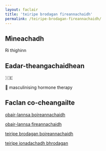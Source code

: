 ```yaml
---
layout: faclair
title: 'teiripe brodagan fireannachaidh'
permalink: /teiripe-brodagan-fireannachaidh/
---
```


## Mìneachadh

Ri thighinn

## Eadar-theangachaidhean

&#x1f1ee;&#x1f1ea; 

&#x1f3f4;&#xe0067;&#xe0062;&#xe0065;&#xe006e;&#xe0067;&#xe007f; masculinising hormone therapy

## Faclan co-cheangailte

[obair-lannsa boireannachaidh](https://faclair.lgbt/obair-lannsa-boireannachaidh)

[obair-lannsa fireannachaidh](https://faclair.lgbt/obair-lannsa-fireannachaidh)

[teiripe brodagan boireannachaidh](https://faclair.lgbt/teiripe-brodagan-boireannachaidh)

[teiripe ionadachadh bhrodagan](https://faclair.lgbt/teiripe-ionadachadh-bhrodagan)